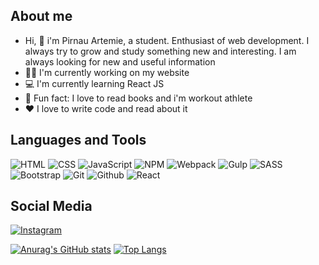 <!-- ![Header](https://github.com/ArtemiePirnau/ArtemiePirnau/blob/main/banner.jpg) -->
## About me
- Hi, :wave: i'm Pirnau Artemie, a student. Enthusiast of web development. I always try to grow and study something new and interesting. 
I am always looking for new and useful information
- :man_technologist: I'm currently working on my website
- :computer: I'm currently learning React JS
- :stars: Fun fact: I love to read books and i'm workout athlete
- :hearts: I love to write code and read about it
## Languages and Tools
![HTML](https://img.shields.io/badge/-HTML-e54c21?logo=HTML5&logoColor=white)
![CSS](https://img.shields.io/badge/-CSS-264de4?logo=CSS3&logoColor=white)
![JavaScript](https://img.shields.io/badge/-JavaScript-f7e018?logo=JavaScript&logoColor=white)
![NPM](https://img.shields.io/badge/-NPM-cb3837?logo=npm&logoColor=white)
![Webpack](https://img.shields.io/badge/-Webpack-8ed5fa?logo=webpack&logoColor=white)
![Gulp](https://img.shields.io/badge/-Gulp-eb4a4b?logo=gulp&logoColor=white)
![SASS](https://img.shields.io/badge/-SASS/SCSS-ce679a?logo=sass&logoColor=white)
![Bootstrap](https://img.shields.io/badge/-Bootstrap-8412fc?logo=bootstrap&logoColor=white)
![Git](https://img.shields.io/badge/-Git-f05030?logo=git&logoColor=white)
![Github](https://img.shields.io/badge/-Github-14191e?logo=github&logoColor=white)
![React](https://img.shields.io/badge/-ReactJs-61DAFB?logo=react&logoColor=white)
## Social Media
[![Instagram](https://upload.wikimedia.org/wikipedia/commons/thumb/e/e7/Instagram_logo_2016.svg/40px-Instagram_logo_2016.svg.png)](https://www.instagram.com/artemie.js/)

[![Anurag's GitHub stats](https://github-readme-stats.vercel.app/api?username=ArtemiePirnau&show_icons=true&theme=tokyonight)](https://github.com/anuraghazra/github-readme-stats) 
[![Top Langs](https://github-readme-stats.vercel.app/api/top-langs/?username=ArtemiePirnau&layout=compact)](https://github.com/anuraghazra/github-readme-stats)
